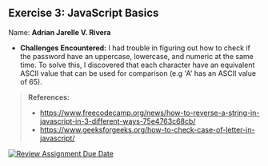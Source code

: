 ## Exercise 3: JavaScript Basics
  
Name: **Adrian Jarelle V. Rivera**

- **Challenges Encountered:** I had trouble in figuring out how to check if the password have an uppercase, lowercase, and numeric at the same time. To solve this, I discovered that each character have an equivalent ASCII value that can be used for comparison (e.g 'A' has an ASCII value of 65).

>**References:**
> - https://www.freecodecamp.org/news/how-to-reverse-a-string-in-javascript-in-3-different-ways-75e4763c68cb/
> - https://www.geeksforgeeks.org/how-to-check-case-of-letter-in-javascript/

[![Review Assignment Due Date](https://classroom.github.com/assets/deadline-readme-button-22041afd0340ce965d47ae6ef1cefeee28c7c493a6346c4f15d667ab976d596c.svg)](https://classroom.github.com/a/XjO13m7Z)
